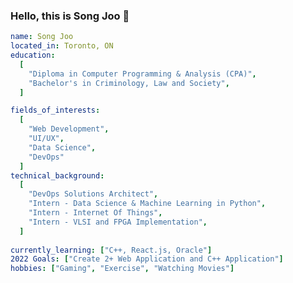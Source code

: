 ### Hello, this is Song Joo 👋

<!--
**SongJoo1993/SongJoo1993** is a ✨ _special_ ✨ repository because its `README.md` (this file) appears on your GitHub profile.


- 🔭 I’m currently looking for a Co-op position!
- 🌱 I’m currently learning ...
- 👯 I’m looking to collaborate on ...
- 🤔 I’m looking for help with ...
- 💬 Ask me about ...
- 📫 Reach me at sjoo6@myseneca.ca
- 😄 Pronouns: ...
- ⚡ Fun fact: ...

-->
```yaml
name: Song Joo
located_in: Toronto, ON
education:
  [
    "Diploma in Computer Programming & Analysis (CPA)",
    "Bachelor's in Criminology, Law and Society",
  ]

fields_of_interests:
  [
    "Web Development",
    "UI/UX",
    "Data Science",
    "DevOps"
  ]
technical_background:
  [
    "DevOps Solutions Architect",
    "Intern - Data Science & Machine Learning in Python",
    "Intern - Internet Of Things",
    "Intern - VLSI and FPGA Implementation",
  ]
  
currently_learning: ["C++, React.js, Oracle"]
2022 Goals: ["Create 2+ Web Application and C++ Application"]
hobbies: ["Gaming", "Exercise", "Watching Movies"]
```
